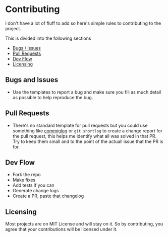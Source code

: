 # Contributing 
I don't have a lot of fluff to add so here's simple rules to contributing to the project.

This is divided into the following sections 
- [Bugs / Issues ](#bugs-and-issues)
- [Pull Requests](#pull-requests)
- [Dev Flow](#dev-flow)
- [Licensing](#licensing)

## Bugs and Issues
- Use the templates to report a bug and make sure you fill as much detail as possible to help reproduce the bug.

## Pull Requests
- There's no standard template for pull requests but you could use something like [commiglog](https://github.com/barelyhuman/commitlog) or `git shortlog` to create a change report for the pull request, this helps me identify what all was solved in that PR. Try to keep them small and to the point of the actuall issue that the PR is for.

## Dev Flow
- Fork the repo 
- Make fixes
- Add tests if you can
- Generate change logs
- Create a PR, paste that changelog

## Licensing
Most projects are on MIT License and will stay on it. So by contributing, you agree that your contributions will be licensed under it.